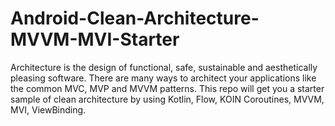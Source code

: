 # Android-Clean-Architecture-MVVM-MVI-Starter
Architecture is the design of functional, safe, sustainable and aesthetically pleasing software. 
There are many ways to architect your applications like the common MVC, MVP and MVVM patterns. 
This repo will get you a starter sample of clean architecture by using Kotlin, Flow, KOIN Coroutines, MVVM, MVI, ViewBinding.

